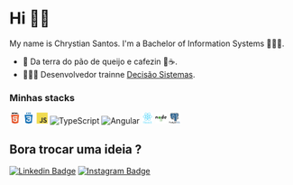 # Hi 🤙🏻

My name is Chrystian Santos. I'm a Bachelor of Information Systems 🧑🏻‍💻.

- 📍 Da terra do pão de queijo e cafezin 🧀☕️.
- 🧑🏻‍💻 Desenvolvedor trainne [Decisão Sistemas](https://decisaosistemas.com.br).

### Minhas stacks

<p align="left">
<img src="https://raw.githubusercontent.com/devicons/devicon/master/icons/html5/html5-original-wordmark.svg" alt="html5"  width="20" height="20"/>
<img src="https://raw.githubusercontent.com/devicons/devicon/master/icons/css3/css3-plain-wordmark.svg" alt="css3"  width="20" height="20"/>
<img src="https://raw.githubusercontent.com/devicons/devicon/master/icons/javascript/javascript-original.svg" alt="javascript" width="20"height="20"/>
<img src="https://miro.medium.com/max/816/1*mn6bOs7s6Qbao15PMNRyOA.png" alt="TypeScript" width="20" height="20"/>
<img src="https://static.miraheze.org/dreamsitwiki/3/3c/AngularJS-Shield-huge2.png" alt="Angular" width="20" height="20"/>
<img src="https://raw.githubusercontent.com/devicons/devicon/master/icons/react/react-original-wordmark.svg" alt="react" width="20" height="20"/>
<img src="https://raw.githubusercontent.com/devicons/devicon/master/icons/nodejs/nodejs-original-wordmark.svg" alt="nodejs" width="20" height="20"/>
<img src="https://raw.githubusercontent.com/devicons/devicon/master/icons/postgresql/postgresql-original-wordmark.svg" alt="postgresql" width="20" height="20"/>
</p><p align="center"> 
</p>


## Bora trocar uma ideia ?

[![Linkedin Badge](https://img.shields.io/badge/-LinkedIn-blue?style=flat-square&logo=Linkedin&logoColor=white&link=https://www.linkedin.com/in/chrystian-santos13)](https://www.linkedin.com/in/chrystian-santos13) [![Instagram Badge](https://img.shields.io/badge/-Instagram-%23891AB3?style=flat-square&logo=Instagram&logoColor=white&link=https://www.instagram.com/chrystiansantos.dev/)](https://www.instagram.com/chrystiansantos.dev/)
